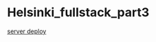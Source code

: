 # Helsinki_fullstack_part3

[server deploy](#https://phonebook-helsinki-fulstack-part3.onrender.com/api/persons)